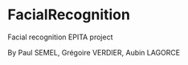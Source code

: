 # FacialRecognition
Facial recognition EPITA project

By Paul SEMEL, Grégoire VERDIER, Aubin LAGORCE
